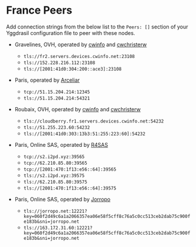 # France Peers

Add connection strings from the below list to the `Peers: []` section of your
Yggdrasil configuration file to peer with these nodes.

* Gravelines, OVH, operated by [cwinfo](https://cwinfo.net) and [cwchristerw](https://christerwaren.fi)
  * `tls://fr2.servers.devices.cwinfo.net:23108`
  * `tls://152.228.216.112:23108`
  * `tls://[2001:41d0:304:200::ace3]:23108`

* Paris, operated by [Arceliar](https://github.com/Arceliar)
  * `tcp://51.15.204.214:12345`
  * `tls://51.15.204.214:54321`

* Roubaix, OVH, operated by [cwinfo](https://cwinfo.net) and [cwchristerw](https://christerwaren.fi)
  * `tls://cloudberry.fr1.servers.devices.cwinfo.net:54232`
  * `tls://51.255.223.60:54232`
  * `tls://[2001:41d0:303:13b3:51:255:223:60]:54232`

* Paris, Online SAS, operated by [R4SAS](https://github.com/r4sas)
  * `tcp://s2.i2pd.xyz:39565`
  * `tcp://62.210.85.80:39565`
  * `tcp://[2001:470:1f13:e56::64]:39565`
  * `tls://s2.i2pd.xyz:39575`
  * `tls://62.210.85.80:39575`
  * `tls://[2001:470:1f13:e56::64]:39575`
* Paris, Online SAS, operated by [Jorropo](https://github.com/Jorropo)
  * `tls://jorropo.net:12221?key=060f2d49c6a1a2066357ea06e58f5cff8c76a5c0cc513ceb2dab75c900fe183b&sni=jorropo.net`
  * `tls://163.172.31.60:12221?key=060f2d49c6a1a2066357ea06e58f5cff8c76a5c0cc513ceb2dab75c900fe183b&sni=jorropo.net`
